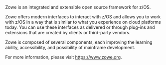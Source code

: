 Zowe is an integrated and extensible open source framework for z/OS.

Zowe offers modern interfaces to interact with z/OS and allows you to work with z/OS in a way that is similar to what you experience on cloud platforms today. You can use these interfaces as delivered or through plug-ins and extensions that are created by clients or third-party vendors.

Zowe is composed of several components, each improving the learning ability, accessibility, and possibility of mainframe development.

For more information, please visit https://www.zowe.org.
